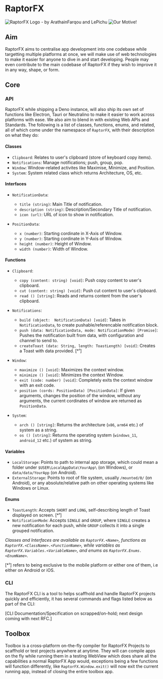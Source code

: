 ﻿# RaptorFX
![RaptorFX Logo - by ArathainFarqou and LePichu](https://cdn.discordapp.com/attachments/890845937243684886/921414193423466536/rfx_text_logo.png)
![Our Motive!](https://cdn.discordapp.com/attachments/890845937243684886/979286337016430632/sub_text.png)
   
## Aim 
RaptorFX aims to centralise app development into one codebase while targetting multiple platforms at once, we will make use of web technologies to make it easier for anyone to dive in and start developing. People may even contribute to the main codebase of RaptorFX if they wish to improve it in any way, shape, or form. 

## Core

### API 
RaptorFX while shipping a Deno instance, will also ship its own set of functions like Electron, Tauri or Neutralino to make it easier to work across platforms with ease. We also aim to blend in with existing Web APIs and Standards. The following is a list of classes, functions, enums, and related, all of which come under the namespace of `RaptorFX`, with their description on what they do: 

#### Classes
- `Clipboard`: Relates to user's clipboard (store of keyboard copy items).
- `Notifications`: Manage notifications; push, group, pop.
- `Window`: Window-related activites like Maximise, Minimize, and Position.
- `System`: System related class which returns Architecture, OS, etc.

#### Interfaces
- `NotificationData`: 
    * `title (string)`: Main Title of notification.
    * `description (string)`: Description/Secondary Title of notification.
    * `icon (url)`: URL of icon to show in notification.

- `PositionData`:
    * `x (number)`: Starting cordinate in X-Axis of Window.
    * `y (number)`: Starting cordinate in Y-Axis of Window.
    * `height (number)`: Height of Window.
    * `width (number)`: Width of Window.

#### Functions 
- `Clipboard`: 
    * `copy (content: string) [void]`: Push copy content to user's clipboard. 
    * `cut (content: string) [void]`: Push cut content to user's clipboard.
    * `read () [string]`: Reads and returns content from the user's clipboard.

- `Notifications`:
    * `build (object:  NotificationData) [void]`: Takes in `NotificationData`, to create pushable/referencable notification block.
    * `push (data: NotificationData, mode: NotificationMode) [Promise]`: Pushes the notification built from data, with configuration and channel to send to.
    * `createToast (data: String, length: ToastLength) [void]`: Creates a Toast with data provided. [*¹]

- `Window`:
    * `maximize () [void]`: Maximizes the context window.
    * `minimize () [void]`: Minimizes the context Window.
    * `exit (code: number) [void]`: Completely exits the context window with an exit code.
    * `position (cords: PositionData) [PositionData]`: If given arguments, changes the position of the window, without any arguments, the current cordinates of window are returned as `PositionData`.

- `System`:
    * `arch () [string]`: Returns the architecture (`x86`, `arm64` etc.) of system as a string.
    * `os () [string]`: Returns the operating system (`windows_11`, `android_12` etc.) of system as string.

#### Variables
- `LocalStorage`: Points to path to internal app storage, which could mean a folder under `$USER\LocalAppData\YourApp\` (on Windows), or `data/data/YourApp` (on Android).
- `ExternalStorage`: Points to root of file system, usually `/mounted/0/` (on Android), or any absolute/relative path on other operating systems like Windows or Linux.

#### Enums
- `ToastLength`: Accepts `SHORT` and `LONG`, self-describing length of Toast displayed on screen. [*¹]
- `NotificationMode`: Accepts `SINGLE` and `GROUP`, where `SINGLE` creates a new notification for each push, while `GROUP` collects it into a single grouped notification. 

_Classes and Interfaces are available as `RaptorFX.<Name>`, functions as `RaptorFX.<ClassName>.<FunctionName>`, while variables as `RaptorFX.Variables.<VariableName>`, and enums as `RaptorFX.Enums.<EnumName>`._

[*¹] refers to being exclusive to the mobile platform or either one of them, i.e either on Android or iOS.

### CLI
The RaptorFX CLI is a tool to helps scaffhold and handle RaptorFX projects quickly and efficiently, it has several commands and flags listed below as part of the CLI:

[CLI Documentation/Specification on scrapped/on-hold; next design coming with next RFC.] 

## Toolbox
Toolbox is a cross-platform on-the-fly compiler for RaptorFX Projects to scaffhold or test projects anywhere at anytime. They will can compile apps on the fly while running them in a testing WebView which does share all the capabilities a normal RaptorFX App would, exceptions being a few functions will function differently, like `RaptorFX.Window.exit()` will now exit the current running app, instead of closing the entire toolbox app. 


